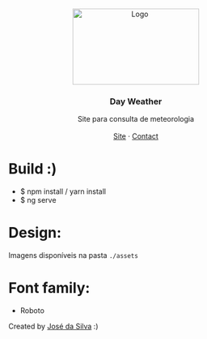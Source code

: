 
<br />
<p align="center">
  <a href="http://www.freepik.com">
    <img src="https://user-images.githubusercontent.com/63254680/162933739-94aec1e6-af16-4e35-9c4f-4b30703fce52.png" alt="Logo" width="250" height="150">
  </a>

  <h3 align="center">Day Weather</h3>

  <p align="center">
    Site para consulta de meteorologia
       <br />
    <br />
    <a href="https://dayweather.netlify.app/?lat=-8.8368&lon=13.2343">Site</a>
    ·
    <a href="https://www.linkedin.com/in/josé-silva12/">Contact</a>
  </p>
</p>



# Build :)
- $ npm install / yarn install<br>
- $ ng serve


# Design:
Imagens disponíveis na pasta `./assets`<br>

# Font family:
- Roboto

Created by  <a href="https://github.com/Silva-jr">José da Silva</a> :)
